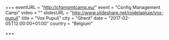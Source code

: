 +++
eventURL = "http://cfgmgmtcamp.eu/"
event = "Config Management Camp"
video = ""
slidesURL = "http://www.slideshare.net/roidelapluie/vox-pupuli"
title = "Vox Pupuli"
city = "Ghent"
date = "2017-02-05T12:00:00+01:00"
country = "Belgium"

+++

